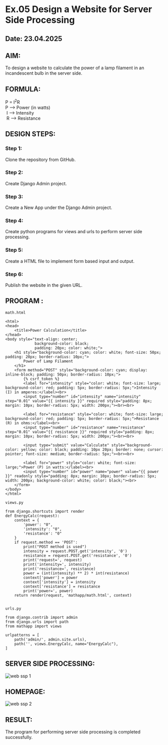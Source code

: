 # Ex.05 Design a Website for Server Side Processing
## Date: 23.04.2025

## AIM:
 To design a website to calculate the power of a lamp filament in an incandescent bulb in the server side. 


## FORMULA:
P = I<sup>2</sup>R
<br> P --> Power (in watts)
<br> I --> Intensity
<br> R --> Resistance

## DESIGN STEPS:

### Step 1:
Clone the repository from GitHub.

### Step 2:
Create Django Admin project.

### Step 3:
Create a New App under the Django Admin project.

### Step 4:
Create python programs for views and urls to perform server side processing.

### Step 5:
Create a HTML file to implement form based input and output.

### Step 6:
Publish the website in the given URL.

## PROGRAM :
```
math.html

<html>
<head>
    <title>Power Calculation</title>
</head>
<body style="text-align: center;
             background-color: black;
             padding: 20px; color: white;">
    <h1 style="background-color: cyan; color: white; font-size: 50px; padding: 20px; border-radius: 10px;">
        Power of Lamp Filament
    </h1>
    <form method="POST" style="background-color: cyan; display: inline-block; padding: 50px; border-radius: 10px;">
        {% csrf_token %}
        <label for="intensity" style="color: white; font-size: large; background-color: red; padding: 5px; border-radius: 5px;">Intensity (I) in amperes:</label><br>
        <input type="number" id="intensity" name="intensity" step="0.01" value="{{ intensity }}" required style="padding: 8px; margin: 10px; border-radius: 5px; width: 200px;"><br><br>
        
        <label for="resistance" style="color: white; font-size: large; background-color: red; padding: 5px; border-radius: 5px;">Resistance (R) in ohms:</label><br>
        <input type="number" id="resistance" name="resistance" step="0.01" value="{{ resistance }}" required style="padding: 8px; margin: 10px; border-radius: 5px; width: 200px;"><br><br>
        
        <input type="submit" value="Calculate" style="background-color: yellow; color: black; padding: 10px 20px; border: none; cursor: pointer; font-size: medium; border-radius: 5px;"><br><br>
        
        <label for="power" style="color: white; font-size: large;">Power (P) in watts:</label><br>
        <input type="number" id="power" name="power" value="{{ power }}" readonly style="padding: 8px; margin: 10px; border-radius: 5px; width: 200px; background-color: white; color: black;"><br>
    </form>
</body>
</html>

views.py

from django.shortcuts import render 
def EnergyCalc(request): 
    context = {
        'power': "0", 
        'intensity': "0", 
        'resistance': "0"
    }
    if request.method == 'POST': 
        print("POST method is used")
        intensity = request.POST.get('intensity', '0')
        resistance = request.POST.get('resistance', '0')
        print('request=', request) 
        print('intensity=', intensity) 
        print('resistance=', resistance) 
        power = (int(intensity) ** 2) * int(resistance)
        context['power'] = power
        context['intensity'] = intensity
        context['resistance'] = resistance 
        print('power=', power)  
    return render(request, 'mathapp/math.html', context)


urls.py

from django.contrib import admin
from django.urls import path
from mathapp import views 

urlpatterns = [
    path('admin/', admin.site.urls),  
    path('', views.EnergyCalc, name="EnergyCalc"),  
]
```


## SERVER SIDE PROCESSING:
![web ssp 1](https://github.com/user-attachments/assets/de0501c4-ed53-4681-a776-2022e75bd75c)

## HOMEPAGE:
![web ssp 2](https://github.com/user-attachments/assets/8d48eb20-760b-4ade-8da2-e12a1520fa7b)

## RESULT:
The program for performing server side processing is completed successfully.
